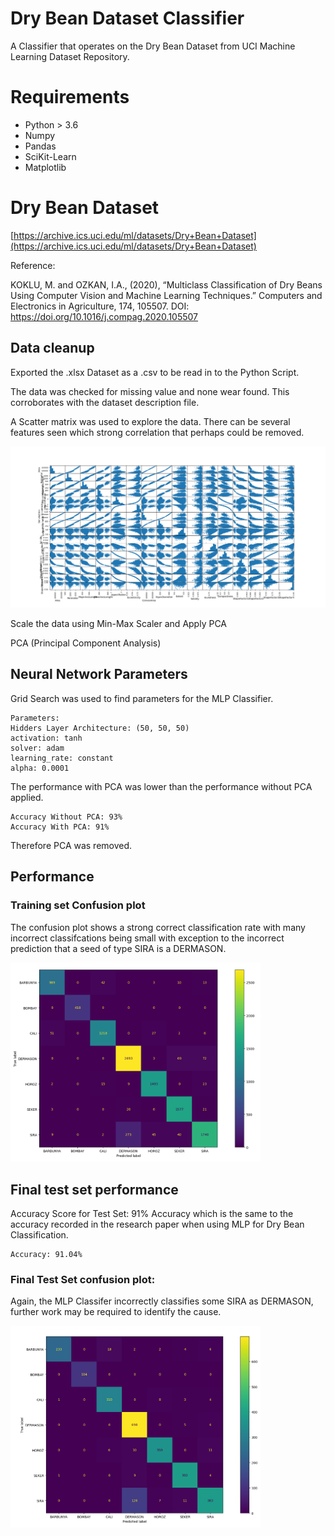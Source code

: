 # Dry Bean Dataset Classifier
A Classifier that operates on the Dry Bean Dataset from UCI Machine Learning Dataset Repository.

# Requirements
- Python > 3.6
- Numpy
- Pandas
- SciKit-Learn
- Matplotlib

# Dry Bean Dataset

[https://archive.ics.uci.edu/ml/datasets/Dry+Bean+Dataset](https://archive.ics.uci.edu/ml/datasets/Dry+Bean+Dataset)

Reference:

KOKLU, M. and OZKAN, I.A., (2020), “Multiclass Classification of Dry Beans Using Computer Vision and Machine Learning Techniques.” Computers and Electronics in Agriculture, 174, 105507.
DOI: https://doi.org/10.1016/j.compag.2020.105507

## Data cleanup
Exported the .xlsx Dataset as a .csv to be read in to the Python Script.

The data was checked for missing value and none wear found. This corroborates with the dataset description file.

A Scatter matrix was used to explore the data. There can be several features seen which strong correlation that perhaps could be removed.

<picture>
<img alt="scatter plot" src=https://github.com/JohnBee/NN_Dry_Bean_Classifier/blob/main/plots/correlation_scatter_plot.png width=800 />
</picture>

Scale the data using Min-Max Scaler and Apply PCA

PCA (Principal Component Analysis)

## Neural Network Parameters
Grid Search was used to find parameters for the MLP Classifier.
```commandline
Parameters:
Hidders Layer Architecture: (50, 50, 50)
activation: tanh
solver: adam
learning_rate: constant
alpha: 0.0001
```

The performance with PCA was lower than the performance without PCA applied.
```commandline
Accuracy Without PCA: 93%
Accuracy With PCA: 91%
```
Therefore PCA was removed.
## Performance
### Training set Confusion plot
The confusion plot shows a strong correct classification rate with many incorrect classifcations being small with exception to the incorrect prediction that a seed of type SIRA is a DERMASON.

<picture>
<img alt="train_confusion_plot_post_pca_removal" src=https://github.com/JohnBee/NN_Dry_Bean_Classifier/blob/main/plots/training_confusion_plot_1.png width="400"/>
</picture>

## Final test set performance
Accuracy Score for Test Set: 91% Accuracy which is the same to the accuracy recorded in the research paper when using MLP for Dry Bean Classification.
```commandline
Accuracy: 91.04%
```
### Final Test Set confusion plot:
Again, the MLP Classifer incorrectly classifies some SIRA as DERMASON, further work may be required to identify the cause.

<picture>
<img alt="test_confusion_plot" src=https://github.com/JohnBee/NN_Dry_Bean_Classifier/blob/main/plots/test_confusion_plot_1.png width=400/>
</picture>